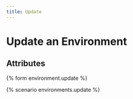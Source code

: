 ```yaml
---
title: Update
---
```


# Update an Environment

## Attributes

{% form environment.update %}

{% scenario environments.update %}
